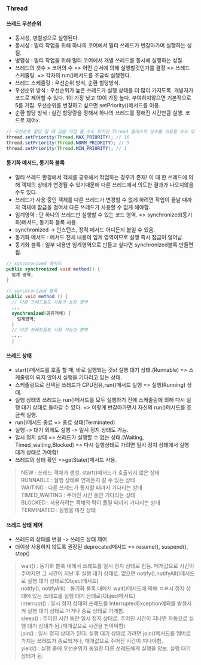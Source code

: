 ### Thread

#### 쓰레드 우선순위
* 동시성, 병렬성으로 실행된다.   
* 동시성 : 멀티 작업을 위해 하나의 코어에서 멀티 쓰레드가 번갈아가며 실행하는 성질.   
* 병렬성 : 멀티 작업을 위해 멀티 코어에서 개별 쓰레드를 동시에 실행하는 성질.   
* 쓰레드의 갯수 > 코어의 수 => 어떤 순서에 의해 실행할것인가를 결정 => 쓰레드 스케줄링. => 각자의 run()메서드를 조금씩 실행한다.   
* 쓰레드 스케줄링 : 우선순위 방식, 순환 할당방식.   
* 우선순위 방식 : 우선순위가 높은 쓰레드가 실행 상태를 더 많이 가지도록. 개발자가 코드로 제어할 수 있다. 1이 가장 낮고 10이 가장 높다. 부여하지않으면 기본적으로 5를 가짐. 우선순위를 변경하고 싶으면 setPriority()메서드를 이용.   
* 순환 할당 방식 : 실간 할당량을 정해서 하나의 쓰레드를 정해진 시간만큼 실행. 코드로 제어x.   

```java
// 우선순위 할당 할 때 값을 직접 줄 수도 있지만 Thread 클래스의 상수를 이용할 수도 있다.
thread.setPriority(Thread.MAX_PRIORITY); // 10
thread.setPriority(Thread.NORM_PRIORITY); // 5
thread.setPriority(Thread.MIN_PRIORITY); // 1
```
#### 동기화 메서드, 동기화 블록
* 멀티 쓰레드 환경에서 객체를 공유해서 작업하는 경우가 존재! 이 때 한 쓰레드에 의해 객체의 상태가 변경될 수 있기때문에 다른 쓰레드에서 의도한 결과가 나오지않을 수도 있다.   
* 쓰레드가 사용 중인 객체를 다른 쓰레드가 변경할 수 없게 하려면 작업이 끝날 때까지 객체에 잠금을 걸어서 다른 쓰레드가 사용할 수 없게 해야함.   
* 임계영역 : 단 하나의 쓰레드만 실행할 수 있는 코드 영역.   => synchronized(동기화)메서드, 동기화 블록 사용.   
* synchronized -> 인스턴스, 정적 메서드 어디든지 붙일 수 있음.   
* 동기화 메서드 : 메서드 전체 내용이 임계 영역이므로 실행 즉시 잠금이 일어남.   
* 동기화 블록 : 일부 내용만 임계영역으로 만들고 싶다면 synchronized블록 만들면 됨.   

```java
// synchronized 메서드
public synchronized void method() {
  임계 영역;
}

// synchronized 블록
public void method () {
  // 다른 쓰레드들도 사용가 능한 영역
  ...
  synchronized(공유객체) {
    임계영역;
  }
  // 다른 쓰레드들도 사용 가능한 영역
  ....
  }
```

#### 쓰레드 상태
* start()메서드를 호출 할 때, 바로 실행되는 것x! 실행 대기 상태.(Runnable) => 스케줄링이 되지 않아서 실행을 기다리고 있는 상태.   
* 스케줄링으로 선택된 쓰레드가 CPU점유,run()메서드 실행 => 실행(Running) 상태.   
* 실행 상태의 쓰레드는 run()메서드를 모두 실행하기 전에 스케줄링에 의해 다시 실행 대기 상태로 돌아갈 수 있다. => 이렇게 번갈아가면서 자신의 run()메서드를 조금씩 실행.   
* run()메서드 종료 => 종료 상태(Terminated)   
* 실행 -> 대기 외에도 실행 -> 일시 정지 상태도 가능.   
* 일시 정지 상태 => 쓰레드가 실행할 수 없는 상태.(Waiting, Timed_waiting,Blocked) => 다시 실행상태로 가려면 일시 정지 상태에서 실행 대기 상태로 가야함!   
* 쓰레드의 상태 확인 =>getState()메서드 사용.   

> NEW : 쓰레드 객체가 생성. start()메서드가 호출되지 않은 상태   
> RUNNABLE : 살행 상태로 언제든지 갈 수 있는 상태   
> WAITING : 다른 쓰레드가 통지할 때까지 기다리는 상태   
> TIMED_WAITING : 주어진 시간 동안 기다리는 상태   
> BLOCKED : 사용하려는 객체의 락이 풀릴 때까지 기다리는 상태   
> TERMINATED : 실행을 마친 상태   

#### 쓰레드 상태 제어
* 쓰레드의 상태를 변경 -> 쓰레드 상태 제어   
* 더이상 사용하지 않도록 권장된 deprecated메서드 => resume(), suspend(), stop()   

> wait() : 동기화 블록 내에서 쓰레드를 일시 정지 상태로 만듬. 매개값으로 시간이 주어지면 그 시간이 지난 후 실행 대기 상태로. 없으면 notify(),notifyAll()메서드로 실행 대기 상태로(Object메서드)   
> notify(), notifyAll() : 동기화 블록 내에서 wait()메서드에 의해 ㅇㄹ시 정지 상태에 있는 쓰레드를 실행 대기 상태로(Object메서드)   
> interrupt() : 일시 정지 상태의 쓰레드를 InterruptedException예외를 발생시켜 실행 대기 상태로 가거나 종료 상태로 가게함.   
> sleep() : 주어진 시간 동안 일시 정지 상태로. 주어진 시간이 지나면 자동으로 실행 대기 상태가 됨.(매개값으로 시간을 받아야함)   
> join() : 일시 정지 상태가 된다. 실행 대기 상태로 가려면 join()메서드를 멤버로 가지는 쓰레드가 종료되거나, 매개값으로 주어진 시간이 지나야함.   
> yield() : 실행 중에 우선순위가 동일한 다른 쓰레드에게 실행을 양보. 실행 대기 상태가 됨.   



